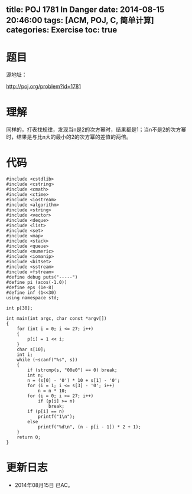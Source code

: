 title: POJ 1781 In Danger
date: 2014-08-15 20:46:00
tags: [ACM, POJ, C, 简单计算]
categories: Exercise
toc: true
---
# 题目
源地址：

http://poj.org/problem?id=1781

# 理解
同样的，打表找规律，发现当n是2的次方幂时，结果都是1；当n不是2的次方幂时，结果是与比n大的最小的2的次方幂的差值的两倍。

<!-- more -->

# 代码
```#include <cstdio>
#include <cstdlib>
#include <cstring>
#include <cmath>
#include <ctime>
#include <iostream>
#include <algorithm>
#include <string>
#include <vector>
#include <deque>
#include <list>
#include <set>
#include <map>
#include <stack>
#include <queue>
#include <numeric>
#include <iomanip>
#include <bitset>
#include <sstream>
#include <fstream>
#define debug puts("-----")
#define pi (acos(-1.0))
#define eps (1e-8)
#define inf (1<<30)
using namespace std;

int p[30];

int main(int argc, char const *argv[])
{
    for (int i = 0; i <= 27; i++)
    {
        p[i] = 1 << i;
    }
    char s[10];
    int i;
    while (~scanf("%s", s))
    {
        if (strcmp(s, "00e0") == 0) break;
        int n;
        n = (s[0] - '0') * 10 + s[1] - '0';
        for (i = 1; i <= s[3] - '0'; i++)
            n = n * 10;
        for (i = 0; i <= 27; i++)
            if (p[i] >= n)
                break;
        if (p[i] == n)
            printf("1\n");
        else
            printf("%d\n", (n - p[i - 1]) * 2 + 1);
    }
    return 0;
}
```
# 更新日志
- 2014年08月15日 已AC。